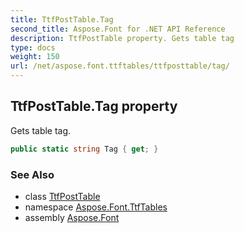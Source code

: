 ```yaml
---
title: TtfPostTable.Tag
second_title: Aspose.Font for .NET API Reference
description: TtfPostTable property. Gets table tag
type: docs
weight: 150
url: /net/aspose.font.ttftables/ttfposttable/tag/
---
```

## TtfPostTable.Tag property

Gets table tag.

```csharp
public static string Tag { get; }
```

### See Also

* class [TtfPostTable](../)
* namespace [Aspose.Font.TtfTables](../../ttfposttable/)
* assembly [Aspose.Font](../../../)


